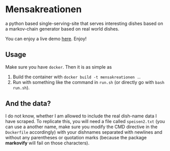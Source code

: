 # Mensakreationen

a python based single-serving-site that serves interesting dishes based on a markov-chain generator based on real world dishes.

You can enjoy a live demo [here](https://electronvo.lt/mensakreationen).
Enjoy!

## Usage
Make sure you have `docker`.
Then it is as simple as
1. Build the container with `docker build -t mensakreationen .`.
2. Run with something like the command in `run.sh` (or directly go with `bash run.sh`).

## And the data?
I do not know, whether I am allowed to include the real dish-name data I have scraped. To replicate this, you will need a file called `speisen2.txt` (you can use a another name, make sure you modify the CMD directive in the `Dockerfile` accordingly) with your dishnames separated with newlines and without any parentheses or quotation marks (because the package **markovify** will fail on those characters).

